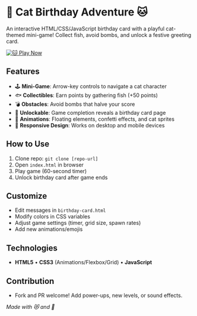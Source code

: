 # 🎉 Cat Birthday Adventure 🐱

An interactive HTML/CSS/JavaScript birthday card with a playful cat-themed mini-game! Collect fish, avoid bombs, and unlock a festive greeting card.

[![🐱 Play Now](https://img.shields.io/badge/🐱_Play_Now-Live_Demo-2ecc71?style=for-the-badge&logo=github)](https://junzmint.github.io/happy-meow-day/)

## Features
- 🕹️ **Mini-Game**: Arrow-key controls to navigate a cat character
- 🐟 **Collectibles**: Earn points by gathering fish (+50 points)
- 💣 **Obstacles**: Avoid bombs that halve your score
- 🎁 **Unlockable**: Game completion reveals a birthday card page
- 🎨 **Animations**: Floating elements, confetti effects, and cat sprites
- 📱 **Responsive Design**: Works on desktop and mobile devices

## How to Use
1. Clone repo: `git clone [repo-url]`
2. Open `index.html` in browser
3. Play game (60-second timer)
4. Unlock birthday card after game ends

## Customize
- Edit messages in `birthday-card.html`
- Modify colors in CSS variables
- Adjust game settings (timer, grid size, spawn rates)
- Add new animations/emojis

## Technologies
- **HTML5** • **CSS3** (Animations/Flexbox/Grid) • **JavaScript**

## Contribution  
- Fork and PR welcome! Add power-ups, new levels, or sound effects.

*Made with 😻 and 🎂*
